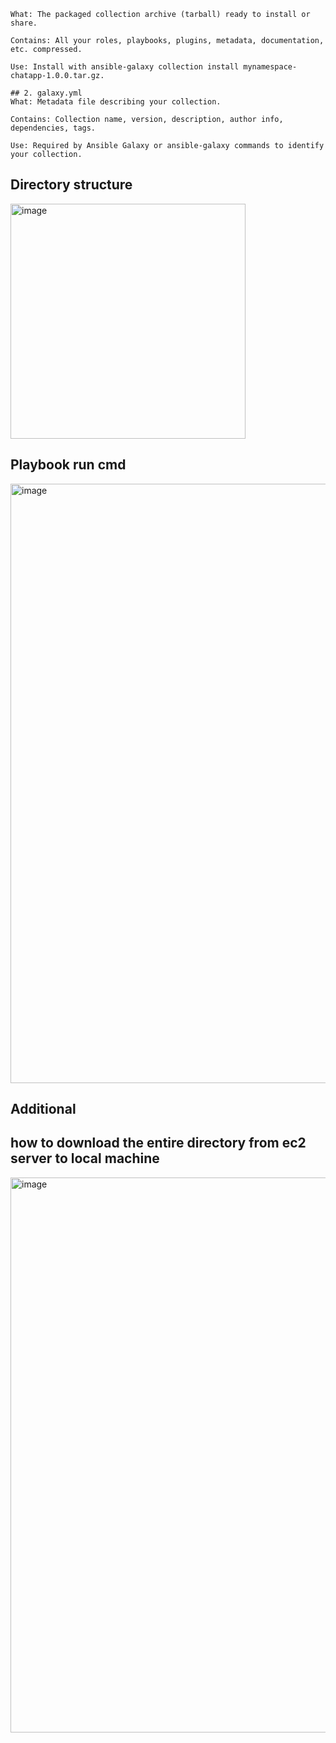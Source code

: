 ```## 1. mynamespace-chatapp-1.0.0.tar.gz
What: The packaged collection archive (tarball) ready to install or share.

Contains: All your roles, playbooks, plugins, metadata, documentation, etc. compressed.

Use: Install with ansible-galaxy collection install mynamespace-chatapp-1.0.0.tar.gz.

## 2. galaxy.yml
What: Metadata file describing your collection.

Contains: Collection name, version, description, author info, dependencies, tags.

Use: Required by Ansible Galaxy or ansible-galaxy commands to identify your collection.
```

## Directory structure
<img width="376" alt="image" src="https://github.com/user-attachments/assets/506e16c7-969f-40d1-9c1e-a18ad95a6829" />

## Playbook run cmd
<img width="959" alt="image" src="https://github.com/user-attachments/assets/a609690a-42f4-417e-9f39-fde56def9bcf" />

## Additional
## how to download the entire directory from ec2 server to local machine 
<img width="888" alt="image" src="https://github.com/user-attachments/assets/ac52ce7a-e7d3-4b09-a4a1-2c093d81ebc3" />
